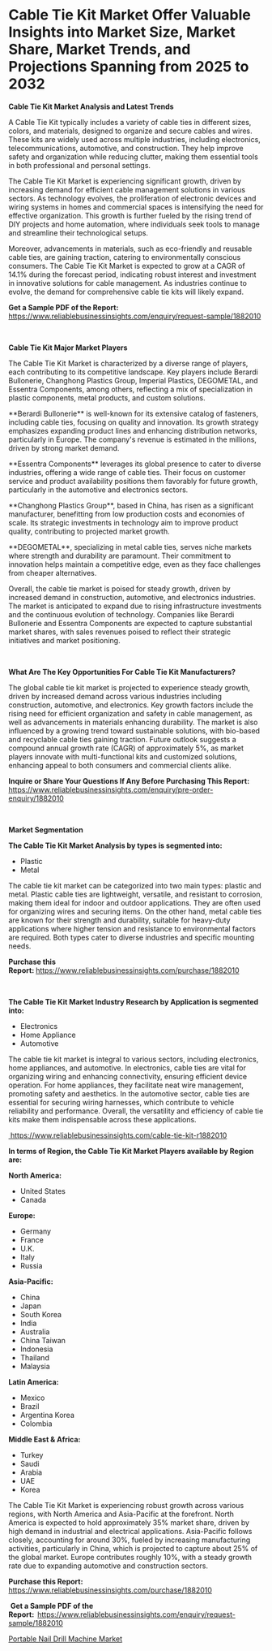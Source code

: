 <p><h1>Cable Tie Kit Market Offer Valuable Insights into Market Size, Market Share, Market Trends, and Projections Spanning from 2025 to 2032</h1></p><p><strong>Cable Tie Kit Market Analysis and Latest Trends</strong></p>
<p><p>A Cable Tie Kit typically includes a variety of cable ties in different sizes, colors, and materials, designed to organize and secure cables and wires. These kits are widely used across multiple industries, including electronics, telecommunications, automotive, and construction. They help improve safety and organization while reducing clutter, making them essential tools in both professional and personal settings.</p><p>The Cable Tie Kit Market is experiencing significant growth, driven by increasing demand for efficient cable management solutions in various sectors. As technology evolves, the proliferation of electronic devices and wiring systems in homes and commercial spaces is intensifying the need for effective organization. This growth is further fueled by the rising trend of DIY projects and home automation, where individuals seek tools to manage and streamline their technological setups.</p><p>Moreover, advancements in materials, such as eco-friendly and reusable cable ties, are gaining traction, catering to environmentally conscious consumers. The Cable Tie Kit Market is expected to grow at a CAGR of 14.1% during the forecast period, indicating robust interest and investment in innovative solutions for cable management. As industries continue to evolve, the demand for comprehensive cable tie kits will likely expand.</p></p>
<p><strong>Get a Sample PDF of the Report:&nbsp;</strong> <a href="https://www.reliablebusinessinsights.com/enquiry/request-sample/1882010?utm_campaign=3256&utm_medium=2&utm_source=Github&utm_content=ia&utm_term=05042025&utm_id=cable-tie-kit">https://www.reliablebusinessinsights.com/enquiry/request-sample/1882010</a></p>
<p>&nbsp;</p>
<p><strong>Cable Tie Kit Major Market Players</strong></p>
<p><p>The Cable Tie Kit Market is characterized by a diverse range of players, each contributing to its competitive landscape. Key players include Berardi Bullonerie, Changhong Plastics Group, Imperial Plastics, DEGOMETAL, and Essentra Components, among others, reflecting a mix of specialization in plastic components, metal products, and custom solutions.</p><p>**Berardi Bullonerie** is well-known for its extensive catalog of fasteners, including cable ties, focusing on quality and innovation. Its growth strategy emphasizes expanding product lines and enhancing distribution networks, particularly in Europe. The company's revenue is estimated in the millions, driven by strong market demand.</p><p>**Essentra Components** leverages its global presence to cater to diverse industries, offering a wide range of cable ties. Their focus on customer service and product availability positions them favorably for future growth, particularly in the automotive and electronics sectors.</p><p>**Changhong Plastics Group**, based in China, has risen as a significant manufacturer, benefitting from low production costs and economies of scale. Its strategic investments in technology aim to improve product quality, contributing to projected market growth.</p><p>**DEGOMETAL**, specializing in metal cable ties, serves niche markets where strength and durability are paramount. Their commitment to innovation helps maintain a competitive edge, even as they face challenges from cheaper alternatives.</p><p>Overall, the cable tie market is poised for steady growth, driven by increased demand in construction, automotive, and electronics industries. The market is anticipated to expand due to rising infrastructure investments and the continuous evolution of technology. Companies like Berardi Bullonerie and Essentra Components are expected to capture substantial market shares, with sales revenues poised to reflect their strategic initiatives and market positioning.</p></p>
<p>&nbsp;</p>
<p><strong>What Are The Key Opportunities For Cable Tie Kit Manufacturers?</strong></p>
<p><p>The global cable tie kit market is projected to experience steady growth, driven by increased demand across various industries including construction, automotive, and electronics. Key growth factors include the rising need for efficient organization and safety in cable management, as well as advancements in materials enhancing durability. The market is also influenced by a growing trend toward sustainable solutions, with bio-based and recyclable cable ties gaining traction. Future outlook suggests a compound annual growth rate (CAGR) of approximately 5%, as market players innovate with multi-functional kits and customized solutions, enhancing appeal to both consumers and commercial clients alike.</p></p>
<p><strong>Inquire or Share Your Questions If Any Before Purchasing This Report:</strong> <a href="https://www.reliablebusinessinsights.com/enquiry/pre-order-enquiry/1882010?utm_campaign=3256&utm_medium=2&utm_source=Github&utm_content=ia&utm_term=05042025&utm_id=cable-tie-kit">https://www.reliablebusinessinsights.com/enquiry/pre-order-enquiry/1882010</a></p>
<p>&nbsp;</p>
<p><strong>Market Segmentation</strong></p>
<p><strong>The Cable Tie Kit Market Analysis by types is segmented into:</strong></p>
<p><ul><li>Plastic</li><li>Metal</li></ul></p>
<p><p>The cable tie kit market can be categorized into two main types: plastic and metal. Plastic cable ties are lightweight, versatile, and resistant to corrosion, making them ideal for indoor and outdoor applications. They are often used for organizing wires and securing items. On the other hand, metal cable ties are known for their strength and durability, suitable for heavy-duty applications where higher tension and resistance to environmental factors are required. Both types cater to diverse industries and specific mounting needs.</p></p>
<p><strong>Purchase this Report:&nbsp;</strong><a href="https://www.reliablebusinessinsights.com/purchase/1882010?utm_campaign=3256&utm_medium=2&utm_source=Github&utm_content=ia&utm_term=05042025&utm_id=cable-tie-kit">https://www.reliablebusinessinsights.com/purchase/1882010</a></p>
<p>&nbsp;</p>
<p><strong>The Cable Tie Kit Market Industry Research by Application is segmented into:</strong></p>
<p><ul><li>Electronics</li><li>Home Appliance</li><li>Automotive</li></ul></p>
<p><p>The cable tie kit market is integral to various sectors, including electronics, home appliances, and automotive. In electronics, cable ties are vital for organizing wiring and enhancing connectivity, ensuring efficient device operation. For home appliances, they facilitate neat wire management, promoting safety and aesthetics. In the automotive sector, cable ties are essential for securing wiring harnesses, which contribute to vehicle reliability and performance. Overall, the versatility and efficiency of cable tie kits make them indispensable across these applications.</p></p>
<p><a href="https://www.reliablebusinessinsights.com/cable-tie-kit-r1882010?utm_campaign=3256&utm_medium=2&utm_source=Github&utm_content=ia&utm_term=05042025&utm_id=cable-tie-kit">&nbsp;https://www.reliablebusinessinsights.com/cable-tie-kit-r1882010</a></p>
<p><strong>In terms of Region, the Cable Tie Kit Market Players available by Region are:</strong></p>
<p>
    <p> <strong> North America: </strong>
        <ul>
            <li>United States</li>
            <li>Canada</li>
        </ul>
        </p> 
    <p> <strong> Europe: </strong>
        <ul>
            <li>Germany</li>
            <li>France</li>
            <li>U.K.</li>
            <li>Italy</li>
            <li>Russia</li>
        </ul>
        </p> 
    <p> <strong> Asia-Pacific: </strong>
        <ul>
            <li>China</li>
            <li>Japan</li>
            <li>South Korea</li>
            <li>India</li>
            <li>Australia</li>
            <li>China Taiwan</li>
            <li>Indonesia</li>
            <li>Thailand</li>
            <li>Malaysia</li>
        </ul>
        </p> 
    <p> <strong> Latin America: </strong>
        <ul>
            <li>Mexico</li>
            <li>Brazil</li>
            <li>Argentina Korea</li>
            <li>Colombia</li>
        </ul>
        </p> 
    <p> <strong> Middle East & Africa: </strong>
        <ul>
            <li>Turkey</li>
            <li>Saudi</li>
            <li>Arabia</li>
            <li>UAE</li>
            <li>Korea</li>
        </ul>
    </p>
    </p>
<p><p>The Cable Tie Kit Market is experiencing robust growth across various regions, with North America and Asia-Pacific at the forefront. North America is expected to hold approximately 35% market share, driven by high demand in industrial and electrical applications. Asia-Pacific follows closely, accounting for around 30%, fueled by increasing manufacturing activities, particularly in China, which is projected to capture about 25% of the global market. Europe contributes roughly 10%, with a steady growth rate due to expanding automotive and construction sectors.</p></p>
<p><strong>Purchase this Report: </strong><a href="https://www.reliablebusinessinsights.com/purchase/1882010?utm_campaign=3256&utm_medium=2&utm_source=Github&utm_content=ia&utm_term=05042025&utm_id=cable-tie-kit">https://www.reliablebusinessinsights.com/purchase/1882010</a></p>
<p>&nbsp;<strong>Get a Sample PDF of the Report:&nbsp;&nbsp;</strong><a href="https://www.reliablebusinessinsights.com/enquiry/request-sample/1882010?utm_campaign=3256&utm_medium=2&utm_source=Github&utm_content=ia&utm_term=05042025&utm_id=cable-tie-kit">https://www.reliablebusinessinsights.com/enquiry/request-sample/1882010</a></p>
<p><strong></strong></p>
<p><p><a href="https://github.com/peggiputra7o/Market-Research-Report-List-1/blob/main/portable-nail-drill-machine-market.md?utm_campaign=3256&utm_medium=2&utm_source=Github&utm_content=ia&utm_term=05042025&utm_id=cable-tie-kit">Portable Nail Drill Machine Market</a></p></p>